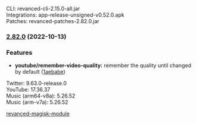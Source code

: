CLI: revanced-cli-2.15.0-all.jar  
Integrations: app-release-unsigned-v0.52.0.apk  
Patches: revanced-patches-2.82.0.jar  
### [2.82.0](https://github.com/revanced/revanced-patches/compare/v2.81.11...v2.82.0) (2022-10-13)

### Features

* **youtube/remember-video-quality:** remember the quality until changed by default ([1aebabe](https://github.com/revanced/revanced-patches/commit/1aebabefdb0b163e0020fd3b52d7d1fa2404764b))
  
Twitter: 9.63.0-release.0  
YouTube: 17.36.37  
Music (arm64-v8a): 5.26.52  
Music (arm-v7a): 5.26.52  

[revanced-magisk-module](https://github.com/j-hc/revanced-magisk-module)  
